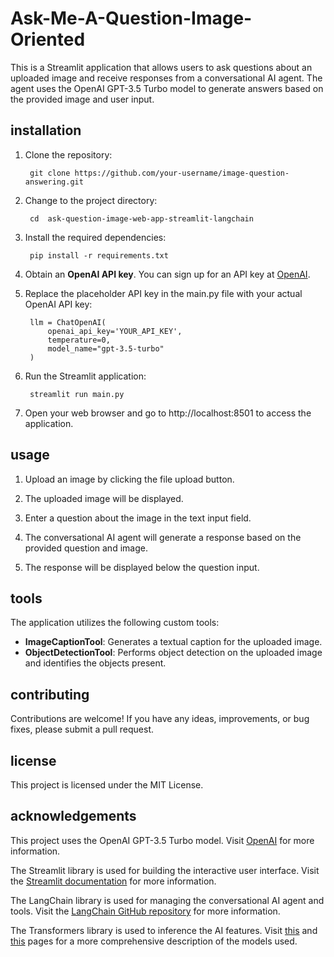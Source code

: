 # Ask-Me-A-Question-Image-Oriented


This is a Streamlit application that allows users to ask questions about an uploaded image and receive responses from a conversational AI agent. The agent uses the OpenAI GPT-3.5 Turbo model to generate answers based on the provided image and user input.

## installation

1. Clone the repository:

        git clone https://github.com/your-username/image-question-answering.git
        
2. Change to the project directory:

        cd  ask-question-image-web-app-streamlit-langchain
        
3. Install the required dependencies:

        pip install -r requirements.txt

4. Obtain an **OpenAI API key**. You can sign up for an API key at [OpenAI](https://platform.openai.com).

5. Replace the placeholder API key in the main.py file with your actual OpenAI API key:

        llm = ChatOpenAI(
            openai_api_key='YOUR_API_KEY',
            temperature=0,
            model_name="gpt-3.5-turbo"
        )

6. Run the Streamlit application:

        streamlit run main.py

7. Open your web browser and go to http://localhost:8501 to access the application.

## usage

1. Upload an image by clicking the file upload button.

2. The uploaded image will be displayed.

3. Enter a question about the image in the text input field.

4. The conversational AI agent will generate a response based on the provided question and image.

5. The response will be displayed below the question input.

## tools

The application utilizes the following custom tools:

- **ImageCaptionTool**: Generates a textual caption for the uploaded image.
- **ObjectDetectionTool**: Performs object detection on the uploaded image and identifies the objects present.

## contributing

Contributions are welcome! If you have any ideas, improvements, or bug fixes, please submit a pull request.

## license

This project is licensed under the MIT License.

## acknowledgements

This project uses the OpenAI GPT-3.5 Turbo model. Visit [OpenAI](https://openai.com/) for more information.

The Streamlit library is used for building the interactive user interface. Visit the [Streamlit documentation](https://docs.streamlit.io/) for more information.

The LangChain library is used for managing the conversational AI agent and tools. Visit the [LangChain GitHub repository](https://github.com/hwchase17/langchain) for more information.
    
The Transformers library is used to inference the AI features. Visit [this](https://huggingface.co/Salesforce/blip-image-captioning-large) and [this](https://huggingface.co/facebook/detr-resnet-50) pages for a more comprehensive description of the models used.

